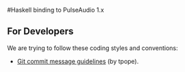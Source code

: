 #Haskell binding to PulseAudio 1.x

## For Developers

We are trying to follow these coding styles and conventions:

* [Git commit message guidelines](http://tbaggery.com/2008/04/19/a-note-about-git-commit-messages.html) (by tpope).

